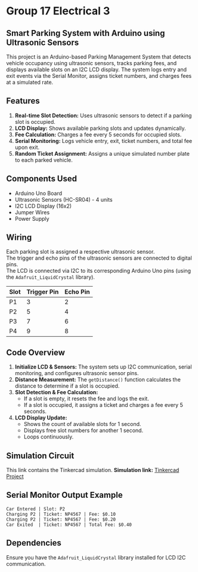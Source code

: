 # Group 17 Electrical 3
## Smart Parking System with Arduino using Ultrasonic Sensors

This project is an Arduino-based Parking Management System that detects vehicle occupancy using ultrasonic sensors, tracks parking fees, and displays available slots on an I2C LCD display. The system logs entry and exit events via the Serial Monitor, assigns ticket numbers, and charges fees at a simulated rate.

## Features
1. **Real-time Slot Detection:** Uses ultrasonic sensors to detect if a parking slot is occupied.
2. **LCD Display:** Shows available parking slots and updates dynamically.
3. **Fee Calculation:** Charges a fee every 5 seconds for occupied slots.
4. **Serial Monitoring:** Logs vehicle entry, exit, ticket numbers, and total fee upon exit.
5. **Random Ticket Assignment:** Assigns a unique simulated number plate to each parked vehicle.

## Components Used
- Arduino Uno Board  
- Ultrasonic Sensors (HC-SR04) - 4 units  
- I2C LCD Display (16x2)  
- Jumper Wires  
- Power Supply  

## Wiring
Each parking slot is assigned a respective ultrasonic sensor.  
The trigger and echo pins of the ultrasonic sensors are connected to digital pins.  
The LCD is connected via I2C to its corresponding Arduino Uno pins (using the `Adafruit_LiquidCrystal` library).  

| Slot  | Trigger Pin | Echo Pin |
|-------|------------|----------|
| P1    | 3          | 2        |
| P2    | 5          | 4        |
| P3    | 7          | 6        |
| P4    | 9          | 8        |

## Code Overview
1. **Initialize LCD & Sensors:** The system sets up I2C communication, serial monitoring, and configures ultrasonic sensor pins.
2. **Distance Measurement:** The `getDistance()` function calculates the distance to determine if a slot is occupied.
3. **Slot Detection & Fee Calculation:**  
   - If a slot is empty, it resets the fee and logs the exit.  
   - If a slot is occupied, it assigns a ticket and charges a fee every 5 seconds.  
4. **LCD Display Update:**  
   - Shows the count of available slots for 1 second.  
   - Displays free slot numbers for another 1 second.  
   - Loops continuously.  

## Simulation Circuit
This link contains the Tinkercad simulation.
**Simulation link:** [Tinkercad Project](https://www.tinkercad.com/things/1AGQpEJ5IEI-bodacious-rottis)  

## Serial Monitor Output Example
```
Car Entered | Slot: P2  
Charging P2 | Ticket: NP4567 | Fee: $0.10  
Charging P2 | Ticket: NP4567 | Fee: $0.20  
Car Exited  | Ticket: NP4567 | Total Fee: $0.40  
```

## Dependencies
Ensure you have the `Adafruit_LiquidCrystal` library installed for LCD I2C communication.

